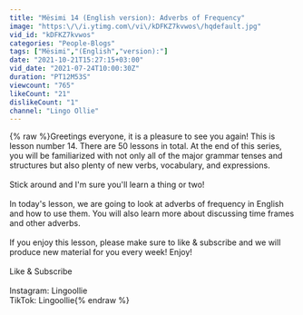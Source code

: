```yaml
---
title: "Mësimi 14 (English version): Adverbs of Frequency"
image: "https:\/\/i.ytimg.com\/vi\/kDFKZ7kvwos\/hqdefault.jpg"
vid_id: "kDFKZ7kvwos"
categories: "People-Blogs"
tags: ["Mësimi","(English","version):"]
date: "2021-10-21T15:27:15+03:00"
vid_date: "2021-07-24T10:00:30Z"
duration: "PT12M53S"
viewcount: "765"
likeCount: "21"
dislikeCount: "1"
channel: "Lingo Ollie"
---
```

{% raw %}Greetings everyone, it is a pleasure to see you again! This is lesson number 14. There are 50 lessons in total. At the end of this series, you will be familiarized with not only all of the major grammar tenses and structures but also plenty of new verbs, vocabulary, and expressions. <br /><br />Stick around and I'm sure you'll learn a thing or two! <br /><br />In today's lesson, we are going to look at adverbs of frequency in English and how to use them. You will also learn more about discussing time frames and other adverbs. <br /><br />If you enjoy this lesson, please make sure to like &amp; subscribe and we will produce new material for you every week!  Enjoy!<br /><br />Like &amp; Subscribe<br /><br />Instagram: Lingoollie<br />TikTok: Lingoollie{% endraw %}
